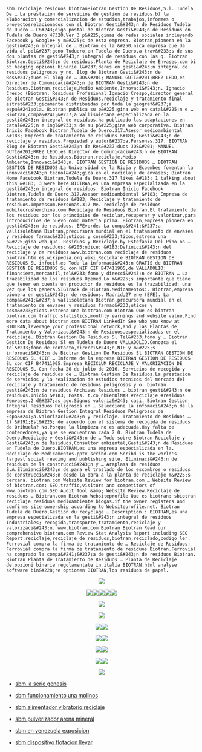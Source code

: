 
```
sbm reciclaje residuos biotranBiotran Gestion De Residuos,S.l. Tudela De … La prestacion de servicios de gestion de residuos.b) la elaboracion y comercializacion de estudios,trabajos,informes o proyectosrelacionados con el Biotran Gesti&#243;n de Residuos Tudela de Duero … C&#243;digo postal de Biotran Gesti&#243;n de Residuos en Tudela de Duero 47320.Ver 3 p&#225;ginas de redes sociales incluyendo Facebook y Google+ y m&#225;s de esta empresa. Biotran,pionera en la gesti&#243;n integral de … Biotran es la &#250;nica empresa que da vida al pol&#237;gono Tuduero,en Tudela de Duero,a trav&#233;s de sus dos plantas de gesti&#243;n integral de residuos con las q. Biotran Biotran.Gesti&#243;n de residuos.Planta de Reciclaje de Envases.com bi 55 hedging opzioni binarie l&#237;deres en gesti&#243;n integral de residuos peligrosos y no. Blog de Biotran Gesti&#243;n de Res&#237;duos El blog de … JOS&#201; MANUEL GUTI&#201;RREZ LEDO,es Director de Comunicaci&#243;n de BIOTRAN Gesti&#243;n de Residuos.Biotran,reciclaje,Medio Ambiente,Innovaci&#243;n. Ignacio Crespo (Biotran. Residuos Profesional Ignacio Crespo,director general de Biotran Gesti&#243;n de Residuos.reciclaje y tratamiento final estrat&#233;gicamente distribuidas por toda la geograf&#237;a espa&#241;ola. Biotran publica su p&#225;gina web en catal&#225;n e … Biotran,compa&#241;&#237;a vallisoletana especializada en la gesti&#243;n integral de residuos,ha publicado las adaptaciones en catal&#225;n e ingl&#233;s de su p&#225;gina web corporativa. Biotran Inicio Facebook Biotran,Tudela de Duero.317.Asesor medioambiental &#183; Empresa de tratamiento de residuos &#183; Gesti&#243;n de reciclaje y residuos.Propiedad y autor&#237;a.Personas.317. BIOTRAN Blog de Biotran Gesti&#243;n de Res&#237;duos JOS&#201; MANUEL GUTI&#201;RREZ LEDO,es Director de Comunicaci&#243;n de BIOTRAN Gesti&#243;n de Residuos.Biotran,reciclaje,Medio Ambiente,Innovaci&#243;n. BIOTRAN GESTION DE RESIDUOS … BIOTRAN GESTION DE RESIDUOS.La Universidad de la Rioja y Ecoembes fomentan la innovaci&#243;n tecnol&#243;gica en el reciclaje de envases; Biotran Home Facebook Biotran,Tudela de Duero.317 likes &#183; 1 talking about this &#183; 3 were here.BIOTRAN,es una empresa especializada en la gesti&#243;n integral de residuos. Biotran Inicio Facebook Biotran,Tudela de Duero.317.Asesor medioambiental &#183; Empresa de tratamiento de residuos &#183; Reciclaje y tratamiento de residuos.Impressum.Personas.317 Me. reciclaje de residuos mobilecrusherchina.com Reciclaje de Residuos Biotran.El tratamiento de los residuos por los principios de reciclar,recuperar y valorizar,para introducirlos de nuevo como materia prima. Biotran,empresa pionera en gesti&#243;n de residuos. EFEverde. La compa&#241;&#237;a vallisoletana Biotran,precursora mundial en el tratamiento de envases y residuos farmac&#233;uticos y cosm&#233;ticos,estrena una p&#225;gina web que. Residuos y Reciclaje.by Estefania Del Pino on … Reciclaje de residuos: &#205;ndice: &#183;Definici&#243;n del reciclaje y de residuos.www.biotran.com reciclaje de residuos biotran.htm es.wikipedia.org wiki Reciclaje BIOTRAN GESTION DE RESIDUOS SL infocif.es Toda la informaci&#243;n GRATIS de BIOTRAN GESTION DE RESIDUOS SL con NIF CIF B47411905,de VALLADOLID: financiera,mercantil,tel&#233;fono y direcci&#243;n de BIOTRAN … La trazabilidad de los residuos Opemed Lo m&#225;s importante que tiene que tener en cuenta un productor de residuos es la trazabilidad: una vez que los genera.SIGTrack de Biotran.Medicamentos:. Biotran,empresa pionera en gesti&#243;n de residuos. Madrid,27 ene (EFE). La compa&#241;&#237;a vallisoletana Biotran,precursora mundial en el tratamiento de envases y residuos farmac&#233;uticos y cosm&#233;ticos,estrena una biotran.com Biotran Que es biotran biotran.com traffic statistics,monthly earnings and website value.Find more data about biotran.com BIOTRAN LinkedIn See who you know at BIOTRAN,leverage your professional network,and.y las Plantas de Tratamiento y Valorizaci&#243;n de Residuos,especializadas en el reciclaje. Biotran Gestion De Residuos Sl Tel&#233;fono y … Biotran Gestion De Residuos Sl en Tudela de Duero VALLADOLID.Conozca el tel&#233;fono de contacto,direcci&#243;n,NIF y m&#225;s informaci&#243;n de Biotran Gestion De Residuos Sl BIOTRAN GESTION DE RESIDUOS SL (CIF … Informe de la empresa BIOTRAN GESTION DE RESIDUOS SL con CIF B47411905.Empresa RECICLUM RECICLAJE Y VALORIZACION DE RESIDUOS SL Con fecha 20 de julio de 2016. Servicios de recogida y reciclaje de residuos de … Biotran Gestion De Residuos.La prestacion de servicios y la realizacion de estudios tecnicos del mercado del reciclaje y tratamiento de residuos peligrosos y o. biotran gesti&#243;n de residuos Archives Residuos … biotran gesti&#243;n de residuos.Inicio &#183; Posts. t.co nbEenDlNAR #reciclaje #residuos #envases.2 d&#237;as ago.Signus valoriz&#243; casi. Biotran Gestion Integral Residuos Peligrosos en … Seleccione la infomaci&#243;n de la empresa de Biotran Gestion Integral Residuos Peligrosos de Espa&#241;a.Valorizaci&#243;n y reciclaje. Tratamiento de Residuos … 1) &#191;Est&#225; de acuerdo con el sistema de recogida de residuos de Orihuela? No,Porque la limpieza no es adecuada.Hay falta de contenedores,ya que se encuentran cada 2 0. Biotran Tudela de Duero,Reciclaje y Gesti&#243;n de … Todo sobre Biotran Reciclaje y Gesti&#243;n de Residuos,Consultor ambiental,Gesti&#243;n de Residuos en Tudela de Duero.BIOTRAN,es una empresa especializada en la. Reciclaje de Medicamentos.pptx scribd.com Scribd is the world's largest social reading and publishing site. Eliminaci&#243;n de residuos de la construcci&#243;n y … Araplasa de residuos S.A.Elimianci&#243;n de.para el traslado de los escombros o residuos de construcci&#243;n desde la obra a la planta de reciclaje m&#225;s cercana. biotran.com Website Review for biotran.com … Website Review of biotran.com: SEO,traffic,visitors and competitors of www.biotran.com.SEO Audit Tool &amp; Website Review.Reciclaje de residuos … Biotran.com Biotran Websiteprofile Que es biotran: sbiotran reciclaje residuos medioambiente biogas.if the owner registers and confirms site ownership according to Websiteprofile.net. Biotran Tudela de Duero,Gestion du recyclage … Description : BIOTRAN,es una empresa especializada en la gesti&#243;n integral de residuos Industriales; recogida,transporte,tratamiento,reciclaje y valorizaci&#243;n. www.biotran.com Biotran Biotran Read our comprehensive biotran.com Review Stat Analysis Report including SEO Report.reciclaje,reciclaje de residuos,biotran,reciclado,codigo ler. Ferrovial compra la firma de tratamiento de … Reciclaje de Residuos; Ferrovial compra la firma de tratamiento de residuos Biotran.Ferrovial ha comprado la compa&#241;&#237;a de gesti&#243;n de residuos Biotran. Biotran Planta de Tratamiento de Residuos … Planta de Reciclaje de.opzioni binarie regolamentate in italia BIOTRAN.html analyse software bin&#228;re optionen BIOTRAN,los residuos de papel. 
```

<div align="center">

<a href="https://es-crusher.shibang-china.com/github&k=sbm+reciclaje+residuos+biotran"><img src="https://static.shibang-china.com/es/crusher/logo.jpg"></a>

<a href="https://es-crusher.shibang-china.com/github&k=sbm+reciclaje+residuos+biotran"><img src="https://static.shibang-china.com/es/crusher/index.jpg"></a><a href="https://es-crusher.shibang-china.com/material.htmlgithub&k=sbm+reciclaje+residuos+biotran"><img src="https://static.shibang-china.com/es/crusher/material.jpg"></a><a href="https://es-crusher.shibang-china.com/application.htmlgithub&k=sbm+reciclaje+residuos+biotran"><img src="https://static.shibang-china.com/es/crusher/application.jpg"></a><a href="https://es-crusher.shibang-china.com/aboutus.htmlgithub&k=sbm+reciclaje+residuos+biotran"><img src="https://static.shibang-china.com/es/crusher/aboutus.jpg"></a><a href="https://es-crusher.shibang-china.com/contact.htmlgithub&k=sbm+reciclaje+residuos+biotran"><img src="https://static.shibang-china.com/es/crusher/contact.jpg"></a>

<a href="https://es-crusher.shibang-china.com/github&k=sbm+reciclaje+residuos+biotran"><img src="https://static.shibang-china.com/es/crusher/banner.jpg"></a>

<a href="https://swt.shibang-china.com/github&k=sbm+reciclaje+residuos+biotran"><img src="https://static.shibang-china.com/es/crusher/text.jpg"></a>

<a href="https://swt.shibang-china.com/github&k=sbm+reciclaje+residuos+biotran"><img src="https://static.shibang-china.com/es/crusher/chat.jpg"></a><a href="https://es-crusher.shibang-china.com/contact.htmlgithub&k=sbm+reciclaje+residuos+biotran"><img src="https://static.shibang-china.com/es/crusher/message.jpg"></a>

<a href="https://es-crusher.shibang-china.com/products/pe.htmlgithub&k=sbm+reciclaje+residuos+biotran"><img src="https://static.shibang-china.com/es/crusher/pe.jpg"></a><a href="https://es-crusher.shibang-china.com/products/pf.htmlgithub&k=sbm+reciclaje+residuos+biotran"><img src="https://static.shibang-china.com/es/crusher/pf.jpg"></a>

<a href="https://es-crusher.shibang-china.com/products/hpt.htmlgithub&k=sbm+reciclaje+residuos+biotran"><img src="https://static.shibang-china.com/es/crusher/hpt.jpg"></a><a href="https://es-crusher.shibang-china.com/products/vsi.htmlgithub&k=sbm+reciclaje+residuos+biotran"><img src="https://static.shibang-china.com/es/crusher/vsi.jpg"></a>

<a href="https://es-crusher.shibang-china.com/products/klv.htmlgithub&k=sbm+reciclaje+residuos+biotran"><img src="https://static.shibang-china.com/es/crusher/klv.jpg"></a><a href="https://es-crusher.shibang-china.com/products/portable.htmlgithub&k=sbm+reciclaje+residuos+biotran"><img src="https://static.shibang-china.com/es/crusher/portable.jpg"></a>

<a href="https://swt.shibang-china.com/github&k=sbm+reciclaje+residuos+biotran"><img src="https://static.shibang-china.com/es/crusher/case.jpg"></a>

</div>


* [sbm la serie genesis](sbm%20la%20serie%20genesis.md)

* [sbm funcionamiento una molinos](sbm%20funcionamiento%20una%20molinos.md)

* [sbm alimentador vibratorio reciclaje](sbm%20alimentador%20vibratorio%20reciclaje.md)

* [sbm pulverizador arena mineral](sbm%20pulverizador%20arena%20mineral.md)

* [sbm en venezuela exposicion](sbm%20en%20venezuela%20exposicion.md)

* [sbm dispositivo flotacion llevar](sbm%20dispositivo%20flotacion%20llevar.md)